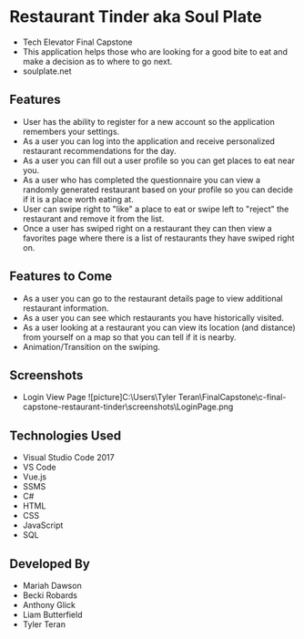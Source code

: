 # Restaurant Tinder aka Soul Plate

- Tech Elevator Final Capstone
- This application helps those who are looking for a good bite to eat and make a decision as to where to go next.
- soulplate.net

## Features

- User has the ability to register for a new account so the application remembers your settings.
- As a user you can log into the application and receive personalized restaurant recommendations for the day.
- As a user you can fill out a user profile so you can get places to eat near you.
- As a user who has completed the questionnaire you can view a randomly generated restaurant based on your profile so you can decide if it is a place worth eating at.
- User can swipe right to "like" a place to eat or swipe left to "reject" the restaurant and remove it from the list.
- Once a user has swiped right on a restaurant they can then view a favorites page where there is a list of restaurants they have swiped right on.

## Features to Come

- As a user you can go to the restaurant details page to view additional restaurant information.
- As a user you can see which restaurants you have historically visited.
- As a user looking at a restaurant you can view its location (and distance) from yourself on a map so that you can tell if it is nearby.
- Animation/Transition on the swiping.

## Screenshots

- Login View Page
![picture]C:\Users\Tyler Teran\FinalCapstone\c-final-capstone-restaurant-tinder\screenshots\LoginPage.png

## Technologies Used

- Visual Studio Code 2017
- VS Code
- Vue.js
- SSMS
- C#
- HTML
- CSS
- JavaScript
- SQL

## Developed By

- Mariah Dawson
- Becki Robards
- Anthony Glick
- Liam Butterfield
- Tyler Teran
